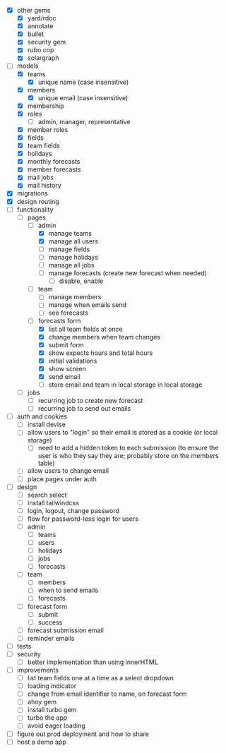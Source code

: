 - [x] other gems
  - [x] yard/rdoc
  - [x] annotate
  - [x] bullet
  - [x] security gem
  - [x] rubo cop
  - [x] solargraph
- [ ] models
  - [x] teams
    - [x] unique name (case insensitive)
  - [x] members
    - [x] unique email (case insensitive)
  - [x] membership
  - [x] roles
    - [ ] admin, manager, representative
  - [x] member roles
  - [x] fields
  - [x] team fields
  - [x] holidays
  - [x] monthly forecasts
  - [x] member forecasts
  - [x] mail jobs
  - [x] mail history
- [x] migrations
- [x] design routing
- [ ] functionality
  - [ ] pages
    - [ ] admin
      - [x] manage teams
      - [x] manage all users
      - [ ] manage fields 
      - [ ] manage holidays
      - [ ] manage all jobs
      - [ ] manage forecasts (create new forecast when needed)
        - [ ] disable, enable
    - [ ] team
      - [ ] manage members
      - [ ] manage when emails send
      - [ ] see forecasts
    - [ ] forecasts form
      - [x] list all team fields at once
      - [x] change members when team changes
      - [x] submit form
      - [x] show expects hours and total hours
      - [x] initial validations
      - [x] show screen
      - [x] send email
      - [ ] store email and team in local storage in local storage
  - [ ] jobs
    - [ ] recurring job to create new forecast
    - [ ] recurring job to send out emails
- [ ] auth and cookies
  - [ ] install devise
  - [ ] allow users to "login" so their email is stored as a cookie (or local storage)
    - [ ] need to add a hidden token to each submission (to ensure the user is who they say they are; probably store on the members table)
  - [ ] allow users to change email
  - [ ] place pages under auth
- [ ] design
  - [ ] search select
  - [ ] install tailwindcss
  - [ ] login, logout, change password
  - [ ] flow for password-less login for users
  - [ ] admin
    - [ ] teams
    - [ ] users
    - [ ] holidays
    - [ ] jobs
    - [ ] forecasts
  - [ ] team
    - [ ] members
    - [ ] when to send emails
    - [ ] forecasts
  - [ ] forecast form
    - [ ] submit
    - [ ] success
  - [ ] forecast submission email
  - [ ] reminder emails
- [ ] tests
- [ ] security
  - [ ] better implementation than using innerHTML
- [ ] improvements
  - [ ] list team fields one at a time as a select dropdown
  - [ ] loading indicator
  - [ ] change from email identifier to name, on forecast form
  - [ ] ahoy gem
  - [ ] install turbo gem
  - [ ] turbo the app
  - [ ] avoid eager loading
- [ ] figure out prod deployment and how to share
- [ ] host a demo app